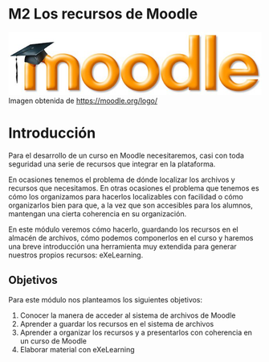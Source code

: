 # M2 Los recursos de Moodle

![](https://raw.githubusercontent.com/catedu/curso-moodle/master/img/logo-1024x254.jpg)
Imagen obtenida de https://moodle.org/logo/


# Introducción

Para el desarrollo de un curso en Moodle necesitaremos, casi con toda seguridad una serie de recursos que integrar en la plataforma.

En ocasiones tenemos el problema de dónde localizar los archivos y recursos que necesitamos. En otras ocasiones el problema que tenemos es cómo los organizamos para hacerlos localizables con facilidad o cómo organizarlos bien para que, a la vez que son accesibles para los alumnos, mantengan una cierta coherencia en su organización.

En este módulo veremos cómo hacerlo, guardando los recursos en el almacén de archivos, cómo podemos componerlos en el curso y haremos una breve introducción una herramienta muy extendida para generar nuestros propios recursos: eXeLearning.

## Objetivos

Para este módulo nos planteamos los siguientes objetivos:

1. Conocer la manera de acceder al sistema de archivos de Moodle
1. Aprender a guardar los recursos en el sistema de archivos
1. Aprender a organizar los recursos y a presentarlos con coherencia en un curso de Moodle
1. Elaborar material con eXeLearning

